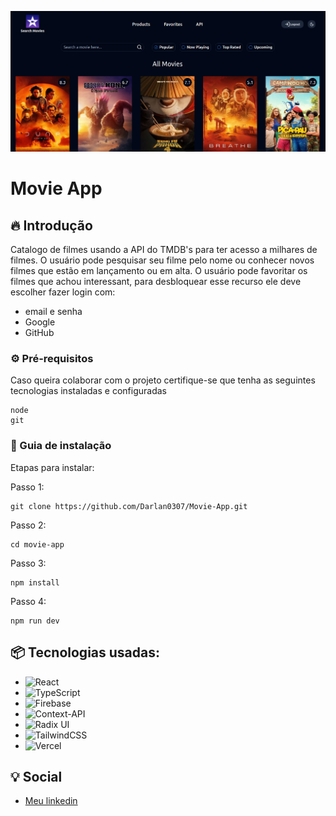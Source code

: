![Logo do projeto](src/assets/imgmovieapp.png)

# Movie App

## 🔥 Introdução

Catalogo de filmes usando a API do TMDB's para ter acesso a milhares de filmes.
O usuário pode pesquisar seu filme pelo nome ou conhecer novos filmes que estão em lançamento ou em alta. O usuário pode favoritar os filmes que achou interessant, para desbloquear esse recurso ele deve escolher fazer login com:

- email e senha
- Google
- GitHub

### ⚙️ Pré-requisitos

Caso queira colaborar com o projeto certifique-se que tenha as seguintes tecnologias instaladas e configuradas

```
node
git
```

### 🔨 Guia de instalação

Etapas para instalar:

Passo 1:

```
git clone https://github.com/Darlan0307/Movie-App.git
```

Passo 2:

```
cd movie-app
```

Passo 3:

```
npm install
```

Passo 4:

```
npm run dev
```

## 📦 Tecnologias usadas:

- ![React](https://img.shields.io/badge/react-%2320232a.svg?style=for-the-badge&logo=react&logoColor=%2361DAFB)
- ![TypeScript](https://img.shields.io/badge/typescript-%23007ACC.svg?style=for-the-badge&logo=typescript&logoColor=white)
- ![Firebase](https://img.shields.io/badge/firebase-a08021?style=for-the-badge&logo=firebase&logoColor=ffcd34)
- ![Context-API](https://img.shields.io/badge/Context--Api-000000?style=for-the-badge&logo=react)
- ![Radix UI](https://img.shields.io/badge/radix%20ui-161618.svg?style=for-the-badge&logo=radix-ui&logoColor=white)
- ![TailwindCSS](https://img.shields.io/badge/tailwindcss-%2338B2AC.svg?style=for-the-badge&logo=tailwind-css&logoColor=white)
- ![Vercel](https://img.shields.io/badge/vercel-%23000000.svg?style=for-the-badge&logo=vercel&logoColor=white)

## 💡 Social

- [Meu linkedin](https://www.linkedin.com/in/darlan-martins-8a7956259/)
